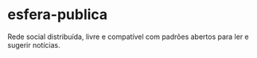 # esfera-publica
Rede social distribuída, livre e compatível com padrões abertos para ler e sugerir notícias. 
